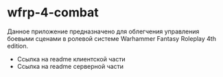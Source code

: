 # wfrp-4-combat
Данное приложение предназначено для облегчения управления боевыми сценами в ролевой системе Warhammer Fantasy Roleplay 4th edition.

- Ссылка на readme клиентской части
- Ссылка на readme серверной части

